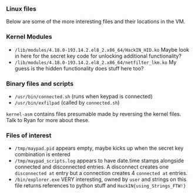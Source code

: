 ### Linux files 

Below are some of the more interesting files and their locations in the VM.

### Kernel Modules

* `/lib/modules/4.18.0-193.14.2.el8_2.x86_64/HackIN_HID.ko`
  Maybe look in here for the secret key code for unlocking additional
  functionality?
* `/lib/modules/4.18.0-193.14.2.el8_2.x86_64/netfilter_lkm.ko`
  My guess is the hidden functionality does stuff here too?

### Binary files and scripts
* `/usr/bin/connected.sh` (runs when keypad is connected)
* `/usr/bin/exfilpad` (called by `connected.sh`)

`kernel-asm` contains files presumable made by reversing the kernel files.  Talk
to Ryan for more about these.

### Files of interest
* `/tmp/maypad.pid` appears empty, maybe kicks up when the secret key combination is
  entered
* `/tmp/maypad_scripts.log` appears to have date.time stamps alongside connected
  and disconnected entries.  A disconnect creates one `disconnected at` entry but a
  connection creates 4 `connected at` entries.
* `/bin/explorer.exe` VERY interesting, owned by `user` and strings on this file
  returns references to python stuff and `HackIN{using_Strings_FTW!}`

